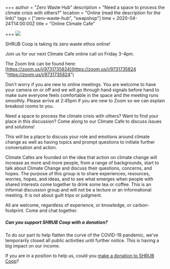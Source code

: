 +++
author = "Zero Waste Hub"
description = "Need a space to process the climate crisis with others?"
location = "Online (read the description for the link)"
tags = ["zero-waste-hub", "swapshop"]
time = 2020-04-24T14:00:00Z
title = "Online Climate Cafe"

+++
![](https://res.cloudinary.com/shrub-co-op/image/upload/v1587734008/shrubcoop.org/media/93638496_4320260361332884_6503783837196091392_o_fx4r9i.jpg)

SHRUB Coop is taking its zero waste ethos online!

Join us for our next Climate Cafe online call on Friday 3-4pm.

The Zoom link can be found here:  
[https://zoom.us/j/9731735824](https://zoom.us/j/9731735824 "https://zoom.us/j/9731735824")

Don't worry if you are new to online meetings. You are welcome to have your camera on or off and we will go through hand signals before hand to make sure everyone feels comfortable in the space and the meeting runs smoothly. Please arrive at 2:45pm if you are new to Zoom so we can explain breakout rooms to you.

Need a space to process the climate crisis with others? Want to find your place in this discussion? Come along to our Climate Cafe to discuss issues and solutions!

This will be a place to discuss your role and emotions around climate change as well as having topics and prompt questions to initiate further conversation and action.

Climate Cafes are founded on the idea that action on climate change will increase as more and more people, from a range of backgrounds, start to talk about Climate Change and discuss their questions, concerns, and hopes. The purpose of this group is to share experiences, resources, worries, hopes, and ideas, and to see what emerges when people with shared interests come together to drink some tea or coffee. This is an informal discussion group and will not be a lecture or an informational meeting. It is not about guilt trips or judgment.

All are welcome, regardless of experience, or knowledge, or carbon-footprint. Come and chat together.

##### Can you support SHRUB Coop with a donation?

To do our part to help flatten the curve of the COVID-19 pandemic, we’ve temporarily closed all public activities until further notice. This is having a big impact on our income.

If you are in a position to help us, could you [make a donation to SHRUB Coop](https://www.shrubcoop.org/donate/)?